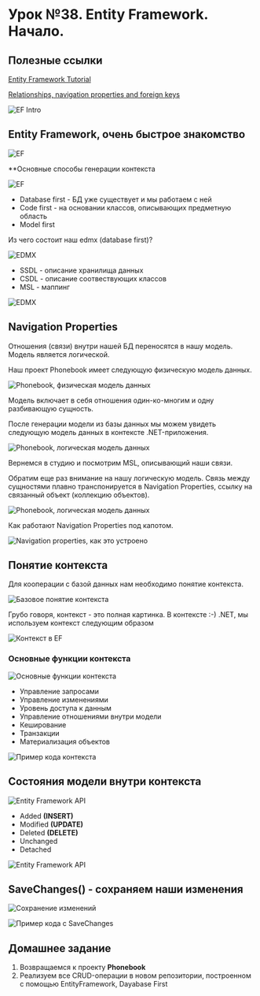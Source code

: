 # Урок №38. Entity Framework. Начало.

## Полезные ссылки


[Entity Framework Tutorial](https://www.entityframeworktutorial.net/)

[Relationships, navigation properties and foreign keys](https://docs.microsoft.com/en-us/ef/ef6/fundamentals/relationships)

![EF Intro](/Module-5/images/ef-intro.png)

## Entity Framework, очень быстрое знакомство

![EF](/Module-5/images/ef-general.png)

**Основные способы генерации контекста

![EF](/Module-5/images/context-creation-ways.png)

- Database first - БД уже существует и мы работаем с ней
- Code first - на основании классов, описывающих предметную область
- Model first

Из чего состоит наш edmx (database first)? 

![EDMX](/Module-5/images/edmx-1.png)

- SSDL - описание хранилища данных
- CSDL - описание соотвествующих классов
- MSL - маппинг

![EDMX](/Module-5/images/edmx-2.png)

## Navigation Properties

Отношения (связи) внутри нашей БД переносятся в нашу модель. Модель является логической.

Наш проект Phonebook имеет следующую физическую модель данных.

![Phonebook, физическая модель данных](/Module-5/images/phonebook-physicalmodel.png)

Модель включает в себя отношения один-ко-многим и одну разбивающую сущность.

После генерации модели из базы данных мы можем увидеть следующую модель данных в контексте .NET-приложения.

![Phonebook, логическая модель данных](/Module-5/images/phonebook-logicalmodel.png)

Вернемся в студию и посмотрим MSL, описывающий наши связи.

Обратим еще раз внимание на нашу логическую модель. Связь между сущностями плавно транспонируется в Navigation Properties, 
ссылку на связанный объект (коллекцию объектов).

![Phonebook, логическая модель данных](/Module-5/images/phonebook-logicalmodel-navigationproperties.png)

Как работают Navigation Properties под капотом.

![Navigation properties, как это устроено](/Module-5/images/navigation-properties-how-does-it-work.png)

## Понятие контекста

Для кооперации с базой данных нам необходимо понятие контекста.

![Базовое понятие контекста](/Module-5/images/context-general.png)

Грубо говоря, контекст - это полная картинка. В контексте :-) .NET, мы используем контекст следующим образом

![Контекст в EF](/Module-5/images/ef-context.png)

### Основные функции контекста

![Основные функции контекста](/Module-5/images/context-tasks.png)

- Управление запросами
- Управление изменениями
- Уровень доступа к данным
- Управление отношениями внутри модели
- Кеширование
- Транзакции
- Материализация объектов

![Пример кода контекста](/Module-5/images/context-code-sample.png)

## Состояния модели внутри контекста

![Entity Framework API](/Module-5/images/entity-framework-api.png)

- Added **(INSERT)**
- Modified **(UPDATE)**
- Deleted **(DELETE)**
- Unchanged
- Detached

![Entity Framework API](/Module-5/images/model-states-queries.png)

## SaveChanges() - сохраняем наши изменения

![Сохранение изменений](/Module-5/images/save-changes.png)

![Пример кода с SaveChanges](/Module-5/images/save-changes-source.png)

## Домашнее задание

1. Возвращаемся к проекту **Phonebook**
2. Реализуем все CRUD-операции в новом репозитории, построенном с помощью EntityFramework, Dayabase First
